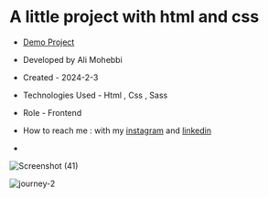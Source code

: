 # A little project with html and css

- [Demo Project](https://ali-mohebbi-developer.github.io/guitar/)

- Developed by Ali Mohebbi

- Created - 2024-2-3

- Technologies Used - Html , Css , Sass

- Role - Frontend

- How to reach me : with my [instagram](https://www.instagram.com/Ali_Mohebbi_Developer) and [linkedin](https://www.linkedin.com/in/ali-mohebbi-7165b7265/)
- 
![Screenshot (41)](https://github.com/Ali-Mohebbi-Developer/guitar/assets/126477170/6b38f4bd-64cf-44be-95da-1d7a76aef790)


![journey-2](https://github.com/Ali-Mohebbi-Developer/journey/assets/126477170/b6a82941-2242-4299-bb3d-0ea8669a7fdf)
